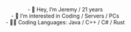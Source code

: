 <div align="center">
- 👋 Hey, I’m Jeremy / 21 years
</div>
<div align="center">
- 👀 I’m interested in Coding / Servers / PCs
</div>
<div align="center">
- 👨‍💻 Coding Languages: Java / C++ / C# / Rust
</div>
